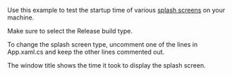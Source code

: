 Use this example to test the startup time of various [splash screens](https://docs.devexpress.com/WPF/DevExpress.Xpf.Core.SplashScreenManager?v=20.1) on your machine.

Make sure to select the Release build type.

To change the splash screen type, uncomment one of the lines in App.xaml.cs and keep the other lines commented out.

The window title shows the time it took to display the splash screen.
